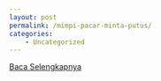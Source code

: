 ```yaml
---
layout: post
permalink: /mimpi-pacar-minta-putus/
categories:
    - Uncategorized
---
```


[Baca Selengkapnya](/07)